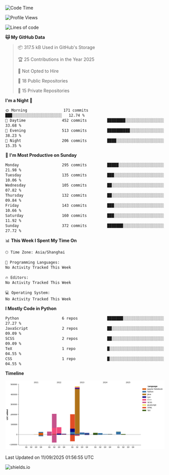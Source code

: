 <!--START_SECTION:waka-->
![Code Time](http://img.shields.io/badge/Code%20Time-437%20hrs%2054%20mins-blue)

![Profile Views](http://img.shields.io/badge/Profile%20Views-0-blue)

![Lines of code](https://img.shields.io/badge/From%20Hello%20World%20I%27ve%20Written-1.1%20million%20lines%20of%20code-blue)

**🐱 My GitHub Data** 

> 📦 317.5 kB Used in GitHub's Storage 
 > 
> 🏆 25 Contributions in the Year 2025
 > 
> 🚫 Not Opted to Hire
 > 
> 📜 18 Public Repositories 
 > 
> 🔑 15 Private Repositories 
 > 
**I'm a Night 🦉** 

```text
🌞 Morning                171 commits         ███░░░░░░░░░░░░░░░░░░░░░░   12.74 % 
🌆 Daytime                452 commits         ████████░░░░░░░░░░░░░░░░░   33.68 % 
🌃 Evening                513 commits         ██████████░░░░░░░░░░░░░░░   38.23 % 
🌙 Night                  206 commits         ████░░░░░░░░░░░░░░░░░░░░░   15.35 % 
```
📅 **I'm Most Productive on Sunday** 

```text
Monday                   295 commits         █████░░░░░░░░░░░░░░░░░░░░   21.98 % 
Tuesday                  135 commits         ███░░░░░░░░░░░░░░░░░░░░░░   10.06 % 
Wednesday                105 commits         ██░░░░░░░░░░░░░░░░░░░░░░░   07.82 % 
Thursday                 132 commits         ██░░░░░░░░░░░░░░░░░░░░░░░   09.84 % 
Friday                   143 commits         ███░░░░░░░░░░░░░░░░░░░░░░   10.66 % 
Saturday                 160 commits         ███░░░░░░░░░░░░░░░░░░░░░░   11.92 % 
Sunday                   372 commits         ███████░░░░░░░░░░░░░░░░░░   27.72 % 
```


📊 **This Week I Spent My Time On** 

```text
🕑︎ Time Zone: Asia/Shanghai

💬 Programming Languages: 
No Activity Tracked This Week

🔥 Editors: 
No Activity Tracked This Week

💻 Operating System: 
No Activity Tracked This Week
```

**I Mostly Code in Python** 

```text
Python                   6 repos             ███████░░░░░░░░░░░░░░░░░░   27.27 % 
JavaScript               2 repos             ██░░░░░░░░░░░░░░░░░░░░░░░   09.09 % 
SCSS                     2 repos             ██░░░░░░░░░░░░░░░░░░░░░░░   09.09 % 
TeX                      1 repo              █░░░░░░░░░░░░░░░░░░░░░░░░   04.55 % 
CSS                      1 repo              █░░░░░░░░░░░░░░░░░░░░░░░░   04.55 % 
```



**Timeline**

![Lines of Code chart](https://raw.githubusercontent.com/kopp4/kopp4/main/assets/bar_graph.png)


 Last Updated on 11/09/2025 01:56:55 UTC
<!--END_SECTION:waka-->
![shields.io](https://img.shields.io/github/commit-activity/w/kopp4/kopp4?color=g&label=abusing%20bot&style=flat-square)
